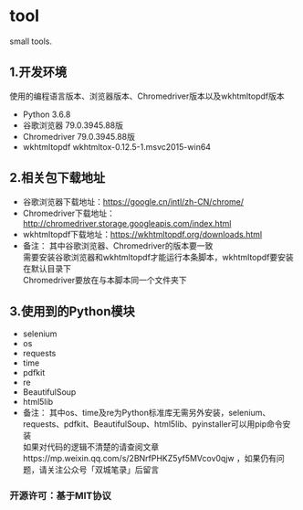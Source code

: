 # tool
small tools.

## 1.开发环境
使用的编程语言版本、浏览器版本、Chromedriver版本以及wkhtmltopdf版本
- Python 3.6.8
- 谷歌浏览器 79.0.3945.88版
- Chromedriver 79.0.3945.88版
- wkhtmltopdf wkhtmltox-0.12.5-1.msvc2015-win64

## 2.相关包下载地址
- 谷歌浏览器下载地址：https://google.cn/intl/zh-CN/chrome/
- Chromedriver下载地址：http://chromedriver.storage.googleapis.com/index.html
- wkhtmltopdf下载地址：https://wkhtmltopdf.org/downloads.html 
- 备注：
其中谷歌浏览器、Chromedriver的版本要一致<br />
需要安装谷歌浏览器和wkhtmltopdf才能运行本条脚本，wkhtmltopdf要安装在默认目录下<br />
Chromedriver要放在与本脚本同一个文件夹下

## 3.使用到的Python模块
- selenium
- os
- requests
- time
- pdfkit
- re
- BeautifulSoup
- html5lib 
- 备注：
其中os、time及re为Python标准库无需另外安装，selenium、requests、pdfkit、BeautifulSoup、html5lib、pyinstaller可以用pip命令安装<br />
如果对代码的逻辑不清楚的请查阅文章https://mp.weixin.qq.com/s/2BNrfPHKZ5yf5MVcov0qjw ，如果仍有问题，请关注公众号「双城笔录」后留言
### 开源许可：基于MIT协议

